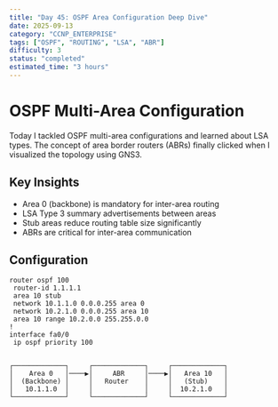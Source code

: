 ```yaml
---
title: "Day 45: OSPF Area Configuration Deep Dive"
date: 2025-09-13
category: "CCNP_ENTERPRISE"
tags: ["OSPF", "ROUTING", "LSA", "ABR"]
difficulty: 3
status: "completed"
estimated_time: "3 hours"
---
```


# OSPF Multi-Area Configuration

Today I tackled OSPF multi-area configurations and learned about LSA types. The concept of area border routers (ABRs) finally clicked when I visualized the topology using GNS3.

## Key Insights
- Area 0 (backbone) is mandatory for inter-area routing
- LSA Type 3 summary advertisements between areas  
- Stub areas reduce routing table size significantly
- ABRs are critical for inter-area communication

## Configuration
```ios
router ospf 100
 router-id 1.1.1.1
 area 10 stub
 network 10.1.1.0 0.0.0.255 area 0
 network 10.2.1.0 0.0.0.255 area 10
 area 10 range 10.2.0.0 255.255.0.0
!
interface fa0/0
 ip ospf priority 100


┌─────────────┐     ┌─────────────┐     ┌─────────────┐
│    Area 0   │────▶│     ABR     │────▶│   Area 10   │
│  (Backbone) │     │   Router    │     │   (Stub)    │  
│   10.1.1.0  │     │             │     │  10.2.1.0   │
└─────────────┘     └─────────────┘     └─────────────┘
